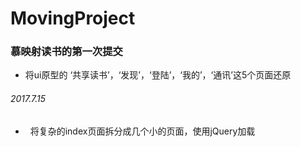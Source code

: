 # MovingProject

### 慕映射读书的第一次提交
*   将ui原型的 ‘共享读书’，‘发现’，‘登陆’，‘我的’，‘通讯’这5个页面还原

######  2017.7.15
*   将复杂的index页面拆分成几个小的页面，使用jQuery加载
